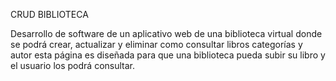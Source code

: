 CRUD BIBLIOTECA

Desarrollo de software de un aplicativo web de una
biblioteca virtual donde se podrá crear, actualizar y
eliminar como consultar libros categorías y autor esta
página es diseñada para que una biblioteca pueda subir su
libro y el usuario los podrá consultar.



